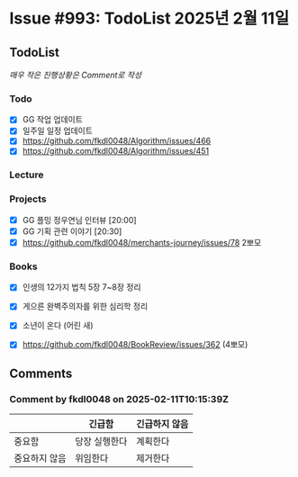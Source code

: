 # Issue #993: TodoList 2025년 2월 11일

## TodoList

*매우 작은 진행상황은 Comment로 작성*

### Todo  

- [x] GG 작업 업데이트
- [x] 일주일 일정 업데이트
- [x] https://github.com/fkdl0048/Algorithm/issues/466
- [x] https://github.com/fkdl0048/Algorithm/issues/451

### Lecture

### Projects

- [x] GG 플밍 정우연님 인터뷰 [20:00]
- [x] GG 기획 관련 이야기 [20:30]
- [x] https://github.com/fkdl0048/merchants-journey/issues/78 2뽀모

### Books

- [x] 인생의 12가지 법칙 5장 7~8장 정리
- [x] 게으른 완벽주의자를 위한 심리학 정리
- [x] 소년이 온다 (어린 새)
- [x] https://github.com/fkdl0048/BookReview/issues/362 (4뽀모)


## Comments

### Comment by fkdl0048 on 2025-02-11T10:15:39Z

| | 긴급함 | 긴급하지 않음 |
|---|---|---|
| 중요함 | 당장 실행한다 | 계획한다 |
| 중요하지 않음 | 위임한다 | 제거한다 |

